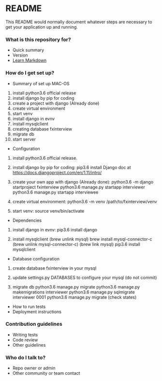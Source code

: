 # README #

This README would normally document whatever steps are necessary to get your application up and running.

### What is this repository for? ###

* Quick summary
* Version
* [Learn Markdown](https://bitbucket.org/tutorials/markdowndemo)

### How do I get set up? ###

* Summary of set up
MAC-OS
1. install python3.6 official release
2. install django by pip for coding
3. create a project with django (Already done)
4. create virtual environment
5. start venv
6. install django in evnv
7. install mysqlclient
8. creating database fxinterview
9. migrate db
10. start server


* Configuration
1. install python3.6 official release.

2. install django by pip for coding:
pip3.6 install Django
doc at https://docs.djangoproject.com/en/1.11/intro/

3. create your own app with django (Already done):
python3.6 -m django startproject fxinterview
python3.6 manage.py startapp interviewer
python3.6 manage.py startapp interviewee

4. create virtual environment:
python3.6 -m venv /path/to/fxinterview/venv

5. start venv:
source venv/bin/activate

* Dependencies
1. install django in evnv:
pip3.6 install django

2. install mysqlclient
(brew unlink mysql)
brew install mysql-connector-c
(brew unlink mysql-connector-c)
(brew link mysql)
pip3.6 install mysqlclient


* Database configuration
1. create database fxinterview in your mysql

2. update settings.py DATABASES to configure your mysql (do not commit)

3. migrate db
python3.6 manage.py migrate
python3.6 manage.py makemigrations interviewer
python3.6 manage.py sqlmigrate interviewer 0001
python3.6 manage.py migrate (check states)

* How to run tests
* Deployment instructions

### Contribution guidelines ###

* Writing tests
* Code review
* Other guidelines

### Who do I talk to? ###

* Repo owner or admin
* Other community or team contact